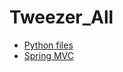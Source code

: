 # Tweezer_All

* [Python files ](https://github.com/ibrahim-elsawy/kafka-twitter.git)
* [Spring MVC](https://github.com/ibrahim-elsawy/tweezer.git)
